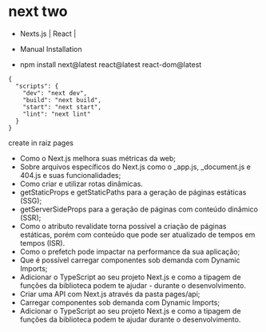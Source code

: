 # next two
- Nexts.js | React |

- Manual Installation

- npm install next@latest react@latest react-dom@latest
```
{
  "scripts": {
    "dev": "next dev",
    "build": "next build",
    "start": "next start",
    "lint": "next lint"
  }
}
```

create in raiz
pages


- Como o Next.js melhora suas métricas da web;
- Sobre arquivos específicos do Next.js como o _app.js, _document.js e 404.js e suas funcionalidades;
- Como criar e utilizar rotas dinâmicas.
- getStaticProps e getStaticPaths para a geração de páginas estáticas (SSG);
- getServerSideProps para a geração de páginas com conteúdo dinâmico (SSR);
- Como o atributo revalidate torna possível a criação de páginas estáticas, porém com conteúdo que pode ser   atualizado de tempos em tempos (ISR).
- Como o prefetch pode impactar na performance da sua aplicação;
- Que é possível carregar componentes sob demanda com Dynamic Imports;
- Adicionar o TypeScript ao seu projeto Next.js e como a tipagem de funções da biblioteca podem te ajudar - durante o desenvolvimento.
- Criar uma API com Next.js através da pasta pages/api;
- Carregar componentes sob demanda com Dynamic Imports;
- Adicionar o TypeScript ao seu projeto Next.js e como a tipagem de funções da biblioteca podem te ajudar durante o desenvolvimento.